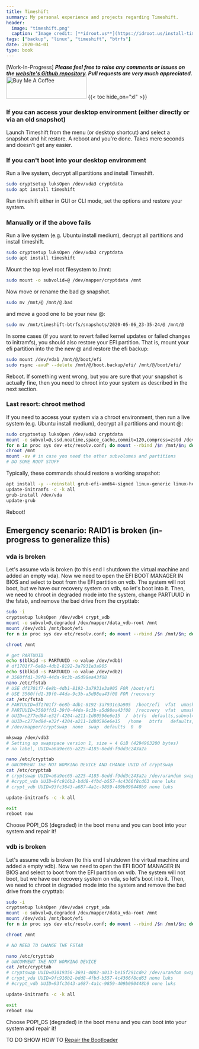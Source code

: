 ```yaml
---
title: Timeshift
summary: My personal experience and projects regarding Timeshift.
header:
  image: "timeshift.png"
  caption: "Image credit: [**idroot.us**](https://idroot.us/install-timeshift-ubuntu-20-04/)"
tags: ["backup", "linux", "timeshift", "btrfs"]
date: 2020-04-01
type: book
---
```

[Work-In-Progress]
***Please feel free to raise any comments or issues on the [website's Github repository](https://github.com/wmutschl/mutschler.dev). Pull requests are very much appreciated.***
<a href="https://www.buymeacoffee.com/mutschler" target="_blank"><img src="https://cdn.buymeacoffee.com/buttons/v2/default-red.png" alt="Buy Me A Coffee" style="height: 60px !important;width: 217px !important;" ></a>
{{< toc hide_on="xl" >}}
### If you can access your desktop environment (either directly or via an old snapshot)

Launch Timeshift from the menu (or desktop shortcut) and select a snapshot and hit restore. A reboot and you're done. Takes mere seconds and doesn’t get any easier.

### If you can't boot into your desktop environment
Run a live system, decrypt all partitions and install Timeshift.
```bash
sudo cryptsetup luksOpen /dev/vda3 cryptdata
sudo apt install timeshift
```
Run timeshift either in GUI or CLI mode, set the options and restore your system. 


### Manually or if the above fails
Run a live system (e.g. Ubuntu install medium), decrypt all partitions and install timeshift.
```bash
sudo cryptsetup luksOpen /dev/vda3 cryptdata
sudo apt install timeshift
```
Mount the top level root filesystem to /mnt:
```bash
sudo mount -o subvolid=@ /dev/mapper/cryptdata /mnt
```
Now move or rename the bad @ snapshot.
```bash
sudo mv /mnt/@ /mnt/@.bad
```
and move a good one to be your new @:
```bash
sudo mv /mnt/timeshift-btrfs/snapshots/2020-05-06_23-35-24/@ /mnt/@
```

In some cases (if you want to revert failed kernel updates or failed changes to initramfs), you should also restore your EFI partition. That is, mount your efi partition into the the new @ and restore the efi backup:
```bash
sudo mount /dev/vda1 /mnt/@/boot/efi
sudo rsync -avuP --delete /mnt/@/boot.backup/efi/ /mnt/@/boot/efi/
```
Reboot. If something went wrong, but you are sure that your snapshot is actually fine, then you need to chroot into your system as described in the next section.

### Last resort: chroot method
If you need to access your system via a chroot environment, then run a live system (e.g. Ubuntu install medium), decrypt all partitions and mount @:
```bash
sudo cryptsetup luksOpen /dev/vda3 cryptdata
mount -o subvol=@,ssd,noatime,space_cache,commit=120,compress=zstd /dev/mapper/cryptdata /mnt
for n in proc sys dev etc/resolv.conf; do mount --rbind /$n /mnt/$n; done
chroot /mnt
mount -av # in case you need the other subvolumes and partitions
# DO SOME ROOT STUFF
```
Typically, these commands should restore a working snapshot:
```bash
apt install -y --reinstall grub-efi-amd64-signed linux-generic linux-headers-generic
update-initramfs -c -k all
grub-install /dev/vda
update-grub
```
Reboot!

## Emergency scenario: RAID1 is broken (in-progress to generalize this)
### vda is broken
Let's assume vda is broken (to this end I shutdown the virtual machine and added an empty vda). 
Now we need to open the EFI BOOT MANAGER IN BIOS and select to boot from the EFI partition on vdb. The system will not boot, but we have our recovery system on vdb, so let's boot into it. Then, we need to chroot in degraded mode into the system, change PARTUUID in the fstab, and remove the bad drive from the crypttab:
```bash
sudo -i
cryptsetup luksOpen /dev/vdb4 crypt_vdb
mount -o subvol=@,degraded /dev/mapper/data_vdb-root /mnt
mount /dev/vdb1 /mnt/boot/efi
for n in proc sys dev etc/resolv.conf; do mount --rbind /$n /mnt/$n; done

chroot /mnt

# get PARTUUID
echo $(blkid -s PARTUUID -o value /dev/vdb1)
# df1701f7-6e8b-4db1-8192-3a7931e3a905
echo $(blkid -s PARTUUID -o value /dev/vdb2)
# 3560ffd1-39f0-44da-9c3b-a5d98ea43f08
nano /etc/fstab
# USE df1701f7-6e8b-4db1-8192-3a7931e3a905 FOR /boot/efi
# USE 3560ffd1-39f0-44da-9c3b-a5d98ea43f08 FOR /recovery
cat /etc/fstab
# PARTUUID=df1701f7-6e8b-4db1-8192-3a7931e3a905  /boot/efi  vfat  umask=0077  0  0
# PARTUUID=3560ffd1-39f0-44da-9c3b-a5d98ea43f08  /recovery  vfat  umask=0077  0  0
# UUID=c277ed84-e32f-4204-a211-1d80596e6e15  /  btrfs  defaults,subvol=@,ssd,noatime,space_cache,commit=120,compress=zstd  0  0
# UUID=c277ed84-e32f-4204-a211-1d80596e6e15   /home   btrfs   defaults,subvol=@home,ssd,noatime,space_cache,commit=120,compress=zstd   0 0
# /dev/mapper/cryptswap  none  swap  defaults  0  0

mkswap /dev/vdb3
# Setting up swapspace version 1, size = 4 GiB (4294963200 bytes)
# no label, UUID=a6a9ec65-a225-4185-8edd-f9dd3c243a2a

nano /etc/crypttab
# UNCOMMENT THE NOT WORKING DEVICE AND CHANGE UUID of cryptswap
cat /etc/crypttab
# cryptswap UUID=a6a9ec65-a225-4185-8edd-f9dd3c243a2a /dev/urandom swap,offset=1024,cipher=aes-xts-plain64,size=512
# #crypt_vda UUID=9fc916b2-bdd8-4fbd-b557-4c4366f8cd63 none luks
# crypt_vdb UUID=93fc3643-a687-4a1c-9859-409b090448b9 none luks

update-initramfs -c -k all

exit
reboot now
```
Choose POP!_OS (degraded) in the boot menu and you can boot into your system and repair it!

### vdb is broken
Let's assume vdb is broken (to this end I shutdown the virtual machine and added a empty vdb). 
Now we need to open the EFI BOOT MANAGER IN BIOS and select to boot from the EFI partition on vdb. The system will not boot, but we have our recovery system on vda, so let's boot into it. Then, we need to chroot in degraded mode into the system and remove the bad drive from the crypttab:
```bash
sudo -i
cryptsetup luksOpen /dev/vda4 crypt_vda
mount -o subvol=@,degraded /dev/mapper/data_vda-root /mnt
mount /dev/vda1 /mnt/boot/efi
for n in proc sys dev etc/resolv.conf; do mount --rbind /$n /mnt/$n; done

chroot /mnt

# NO NEED TO CHANGE THE FSTAB

nano /etc/crypttab
# UNCOMMENT THE NOT WORKING DEVICE
cat /etc/crypttab
# cryptswap UUID=03019356-3691-4002-a013-be15f291cde2 /dev/urandom swap,offset=1024,cipher=aes-xts-plain64,size=512
# crypt_vda UUID=9fc916b2-bdd8-4fbd-b557-4c4366f8cd63 none luks
# #crypt_vdb UUID=93fc3643-a687-4a1c-9859-409b090448b9 none luks

update-initramfs -c -k all

exit
reboot now
```
Choose POP!_OS (degraded) in the boot menu and you can boot into your system and repair it!

TO DO SHOW HOW TO [Repair the Bootloader](https://support.system76.com/articles/bootloader/)
